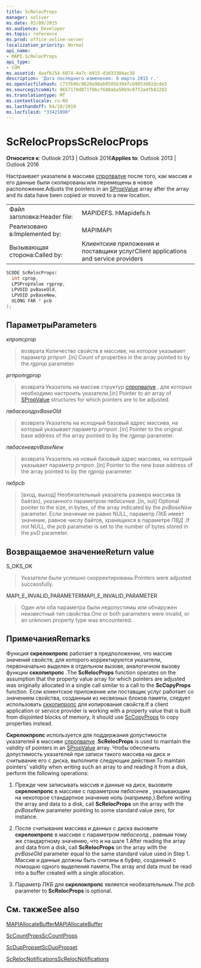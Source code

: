 ```yaml
---
title: ScRelocProps
manager: soliver
ms.date: 03/09/2015
ms.audience: Developer
ms.topic: reference
ms.prod: office-online-server
localization_priority: Normal
api_name:
- MAPI.ScRelocProps
api_type:
- COM
ms.assetid: 4aafb254-6074-4a7c-b915-d3d33304ac38
description: 'Дата последнего изменения: 9 марта 2015 г.'
ms.openlocfilehash: c73fb96c9620a90ab0505b394fcb9853d02dcde5
ms.sourcegitcommit: 8657170d071f9bcf680aba50b9c07f2a4fb82283
ms.translationtype: MT
ms.contentlocale: ru-RU
ms.lasthandoff: 04/28/2019
ms.locfileid: "33421090"
---
```

# <a name="screlocprops"></a><span data-ttu-id="d223b-103">ScRelocProps</span><span class="sxs-lookup"><span data-stu-id="d223b-103">ScRelocProps</span></span>

  
  
<span data-ttu-id="d223b-104">**Относится к**: Outlook 2013 | Outlook 2016</span><span class="sxs-lookup"><span data-stu-id="d223b-104">**Applies to**: Outlook 2013 | Outlook 2016</span></span> 
  
<span data-ttu-id="d223b-105">Настраивает указатели в массиве [спропвалуе](spropvalue.md) после того, как массив и его данные были скопированы или перемещены в новое расположение.</span><span class="sxs-lookup"><span data-stu-id="d223b-105">Adjusts the pointers in an [SPropValue](spropvalue.md) array after the array and its data have been copied or moved to a new location.</span></span> 
  
|||
|:-----|:-----|
|<span data-ttu-id="d223b-106">Файл заголовка:</span><span class="sxs-lookup"><span data-stu-id="d223b-106">Header file:</span></span>  <br/> |<span data-ttu-id="d223b-107">MAPIDEFS. h</span><span class="sxs-lookup"><span data-stu-id="d223b-107">Mapidefs.h</span></span>  <br/> |
|<span data-ttu-id="d223b-108">Реализовано в:</span><span class="sxs-lookup"><span data-stu-id="d223b-108">Implemented by:</span></span>  <br/> |<span data-ttu-id="d223b-109">MAPI</span><span class="sxs-lookup"><span data-stu-id="d223b-109">MAPI</span></span>  <br/> |
|<span data-ttu-id="d223b-110">Вызывающая сторона:</span><span class="sxs-lookup"><span data-stu-id="d223b-110">Called by:</span></span>  <br/> |<span data-ttu-id="d223b-111">Клиентские приложения и поставщики услуг</span><span class="sxs-lookup"><span data-stu-id="d223b-111">Client applications and service providers</span></span>  <br/> |
   
```cpp
SCODE ScRelocProps(
  int cprop,
  LPSPropValue rgprop,
  LPVOID pvBaseOld,
  LPVOID pvBaseNew,
  ULONG FAR * pcb
);
```

## <a name="parameters"></a><span data-ttu-id="d223b-112">Параметры</span><span class="sxs-lookup"><span data-stu-id="d223b-112">Parameters</span></span>

 <span data-ttu-id="d223b-113">_кпроп_</span><span class="sxs-lookup"><span data-stu-id="d223b-113">_cprop_</span></span>
  
> <span data-ttu-id="d223b-114">возврата Количество свойств в массиве, на которое указывает параметр _ргпроп_ .</span><span class="sxs-lookup"><span data-stu-id="d223b-114">[in] Count of properties in the array pointed to by the  _rgprop_ parameter.</span></span> 
    
 <span data-ttu-id="d223b-115">_ргпроп_</span><span class="sxs-lookup"><span data-stu-id="d223b-115">_rgprop_</span></span>
  
> <span data-ttu-id="d223b-116">возврата Указатель на массив структур [спропвалуе](spropvalue.md) , для которых необходимо настроить указатели.</span><span class="sxs-lookup"><span data-stu-id="d223b-116">[in] Pointer to an array of [SPropValue](spropvalue.md) structures for which pointers are to be adjusted.</span></span> 
    
 <span data-ttu-id="d223b-117">_пвбасеолд_</span><span class="sxs-lookup"><span data-stu-id="d223b-117">_pvBaseOld_</span></span>
  
> <span data-ttu-id="d223b-118">возврата Указатель на исходный базовый адрес массива, на который указывает параметр _ргпроп_ .</span><span class="sxs-lookup"><span data-stu-id="d223b-118">[in] Pointer to the original base address of the array pointed to by the  _rgprop_ parameter.</span></span> 
    
 <span data-ttu-id="d223b-119">_пвбасенев_</span><span class="sxs-lookup"><span data-stu-id="d223b-119">_pvBaseNew_</span></span>
  
> <span data-ttu-id="d223b-120">возврата Указатель на новый базовый адрес массива, на который указывает параметр _ргпроп_ .</span><span class="sxs-lookup"><span data-stu-id="d223b-120">[in] Pointer to the new base address of the array pointed to by the  _rgprop_ parameter.</span></span> 
    
 <span data-ttu-id="d223b-121">_пкб_</span><span class="sxs-lookup"><span data-stu-id="d223b-121">_pcb_</span></span>
  
> <span data-ttu-id="d223b-122">[вход, выход] Необязательный указатель размера массива (в байтах), указанного параметром _пвбасенев_ .</span><span class="sxs-lookup"><span data-stu-id="d223b-122">[in, out] Optional pointer to the size, in bytes, of the array indicated by the  _pvBaseNew_ parameter.</span></span> <span data-ttu-id="d223b-123">Если значение не равно NULL, параметр _ПКБ_ имеет значение, равное числу байтов, хранящихся в параметре _ПВД_ .</span><span class="sxs-lookup"><span data-stu-id="d223b-123">If not NULL, the  _pcb_ parameter is set to the number of bytes stored in the  _pvD_ parameter.</span></span> 
    
## <a name="return-value"></a><span data-ttu-id="d223b-124">Возвращаемое значение</span><span class="sxs-lookup"><span data-stu-id="d223b-124">Return value</span></span>

<span data-ttu-id="d223b-125">S_OK</span><span class="sxs-lookup"><span data-stu-id="d223b-125">S_OK</span></span>
  
> <span data-ttu-id="d223b-126">Указатели были успешно скорректированы.</span><span class="sxs-lookup"><span data-stu-id="d223b-126">Pointers were adjusted successfully.</span></span>
    
<span data-ttu-id="d223b-127">MAPI_E_INVALID_PARAMETER</span><span class="sxs-lookup"><span data-stu-id="d223b-127">MAPI_E_INVALID_PARAMETER</span></span>
  
> <span data-ttu-id="d223b-128">Один или оба параметра были недопустимы или обнаружен неизвестный тип свойства.</span><span class="sxs-lookup"><span data-stu-id="d223b-128">One or both parameters were invalid, or an unknown property type was encountered.</span></span>
    
## <a name="remarks"></a><span data-ttu-id="d223b-129">Примечания</span><span class="sxs-lookup"><span data-stu-id="d223b-129">Remarks</span></span>

<span data-ttu-id="d223b-130">Функция **скрелокпропс** работает в предположении, что массив значений свойств, для которого корректируются указатели, первоначально выделен в отдельном вызове, аналогичном вызову функции **сккопипропс** .</span><span class="sxs-lookup"><span data-stu-id="d223b-130">The **ScRelocProps** function operates on the assumption that the property value array for which pointers are adjusted was originally allocated in a single call similar to a call to the **ScCopyProps** function.</span></span> <span data-ttu-id="d223b-131">Если клиентское приложение или поставщик услуг работает со значением свойства, созданным из несвязных блоков памяти, следует использовать [сккопипропс](sccopyprops.md) для копирования свойств.</span><span class="sxs-lookup"><span data-stu-id="d223b-131">If a client application or service provider is working with a property value that is built from disjointed blocks of memory, it should use [ScCopyProps](sccopyprops.md) to copy properties instead.</span></span> 
  
 <span data-ttu-id="d223b-132">**Скрелокпропс** используется для поддержания допустимости указателей в массиве [спропвалуе](spropvalue.md) .</span><span class="sxs-lookup"><span data-stu-id="d223b-132">**ScRelocProps** is used to maintain the validity of pointers in an [SPropValue](spropvalue.md) array.</span></span> <span data-ttu-id="d223b-133">Чтобы обеспечить допустимость указателей при записи такого массива на диск и считывание его с диска, выполните следующие действия:</span><span class="sxs-lookup"><span data-stu-id="d223b-133">To maintain pointers' validity when writing such an array to and reading it from a disk, perform the following operations:</span></span> 
  
1. <span data-ttu-id="d223b-134">Прежде чем записывать массив и данные на диск, вызовите **скрелокпропс** в массиве с параметром _пвбасенев_ , указывающим на некоторое стандартное значение ноль (например,).</span><span class="sxs-lookup"><span data-stu-id="d223b-134">Before writing the array and data to a disk, call **ScRelocProps** on the array with the  _pvBaseNew_ parameter pointing to some standard value zero, for instance.</span></span> 
    
2. <span data-ttu-id="d223b-135">После считывания массива и данных с диска вызовите **скрелокпропс** в массиве с параметром _пвбасеолд_ , равным тому же стандартному значению, что и на шаге 1.</span><span class="sxs-lookup"><span data-stu-id="d223b-135">After reading the array and data from a disk, call **ScRelocProps** on the array with the  _pvBaseOld_ parameter equal to the same standard value used in Step 1.</span></span> <span data-ttu-id="d223b-136">Массив и данные должны быть считаны в буфер, созданный с помощью одного выделения памяти.</span><span class="sxs-lookup"><span data-stu-id="d223b-136">The array and data must be read into a buffer created with a single allocation.</span></span> 
    
3. <span data-ttu-id="d223b-137">Параметр _ПКБ_ для **скрелокпропс** является необязательным.</span><span class="sxs-lookup"><span data-stu-id="d223b-137">The  _pcb_ parameter to **ScRelocProps** is optional.</span></span> 
    
## <a name="see-also"></a><span data-ttu-id="d223b-138">См. также</span><span class="sxs-lookup"><span data-stu-id="d223b-138">See also</span></span>



[<span data-ttu-id="d223b-139">MAPIAllocateBuffer</span><span class="sxs-lookup"><span data-stu-id="d223b-139">MAPIAllocateBuffer</span></span>](mapiallocatebuffer.md)
  
[<span data-ttu-id="d223b-140">ScCountProps</span><span class="sxs-lookup"><span data-stu-id="d223b-140">ScCountProps</span></span>](sccountprops.md)
  
[<span data-ttu-id="d223b-141">ScDupPropset</span><span class="sxs-lookup"><span data-stu-id="d223b-141">ScDupPropset</span></span>](scduppropset.md)
  
[<span data-ttu-id="d223b-142">ScRelocNotifications</span><span class="sxs-lookup"><span data-stu-id="d223b-142">ScRelocNotifications</span></span>](screlocnotifications.md)

